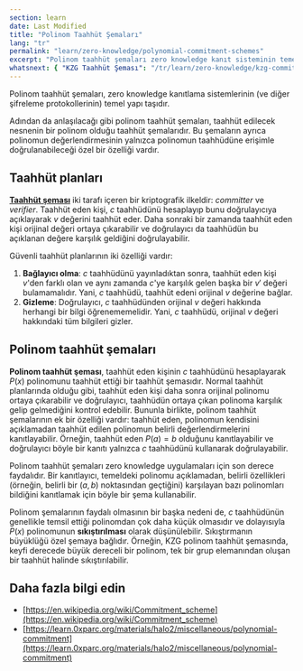 ```yaml
---
section: learn
date: Last Modified
title: "Polinom Taahhüt Şemaları"
lang: "tr"
permalink: "learn/zero-knowledge/polynomial-commitment-schemes"
excerpt: "Polinom taahhüt şemaları zero knowledge kanıt sisteminin temel yapı taşıdır"
whatsnext: { "KZG Taahhüt Şeması": "/tr/learn/zero-knowledge/kzg-commitment-scheme" }
---
```


Polinom taahhüt şemaları, zero knowledge kanıtlama sistemlerinin (ve diğer şifreleme protokollerinin) temel yapı taşıdır.

Adından da anlaşılacağı gibi polinom taahhüt şemaları, taahhüt edilecek nesnenin bir polinom olduğu taahhüt şemalarıdır. Bu şemaların ayrıca polinomun değerlendirmesinin yalnızca polinomun taahhüdüne erişimle doğrulanabileceği özel bir özelliği vardır.

## Taahhüt planları

**[Taahhüt şeması](https://en.wikipedia.org/wiki/Commitment_scheme)** iki tarafı içeren bir kriptografik ilkeldir: _committer_ ve _verifier_. Taahhüt eden kişi, $c$ taahhüdünü hesaplayıp bunu doğrulayıcıya açıklayarak $v$ değerini taahhüt eder. Daha sonraki bir zamanda taahhüt eden kişi orijinal değeri ortaya çıkarabilir ve doğrulayıcı da taahhüdün bu açıklanan değere karşılık geldiğini doğrulayabilir.

Güvenli taahhüt planlarının iki özelliği vardır:

1. **Bağlayıcı olma**: $c$ taahhüdünü yayınladıktan sonra, taahhüt eden kişi $v$'den farklı olan ve aynı zamanda $c$'ye karşılık gelen başka bir $v'$ değeri bulamamalıdır. Yani, $c$ taahhüdü, taahhüt edeni orijinal $v$ değerine bağlar.
2. **Gizleme**: Doğrulayıcı, $c$ taahhüdünden orijinal $v$ değeri hakkında herhangi bir bilgi öğrenememelidir. Yani, $c$ taahhüdü, orijinal $v$ değeri hakkındaki tüm bilgileri gizler.

## Polinom taahhüt şemaları

**Polinom taahhüt şeması**, taahhüt eden kişinin $c$ taahhüdünü hesaplayarak $P(x)$ polinomunu taahhüt ettiği bir taahhüt şemasıdır. Normal taahhüt planlarında olduğu gibi, taahhüt eden kişi daha sonra orijinal polinomu ortaya çıkarabilir ve doğrulayıcı, taahhüdün ortaya çıkan polinoma karşılık gelip gelmediğini kontrol edebilir. Bununla birlikte, polinom taahhüt şemalarının ek bir özelliği vardır: taahhüt eden, polinomun kendisini açıklamadan taahhüt edilen polinomun belirli değerlendirmelerini kanıtlayabilir. Örneğin, taahhüt eden $P(a) = b$ olduğunu kanıtlayabilir ve doğrulayıcı böyle bir kanıtı yalnızca $c$ taahhüdünü kullanarak doğrulayabilir.

Polinom taahhüt şemaları zero knowledge uygulamaları için son derece faydalıdır. Bir kanıtlayıcı, temeldeki polinomu açıklamadan, belirli özellikleri (örneğin, belirli bir $(a,b)$ noktasından geçtiğini) karşılayan bazı polinomları bildiğini kanıtlamak için böyle bir şema kullanabilir.

Polinom şemalarının faydalı olmasının bir başka nedeni de, $c$ taahhüdünün genellikle temsil ettiği polinomdan çok daha küçük olmasıdır ve dolayısıyla $P(x)$ polinomunun **sıkıştırılması** olarak düşünülebilir. Sıkıştırmanın büyüklüğü özel şemaya bağlıdır. Örneğin, KZG polinom taahhüt şemasında, keyfi derecede büyük dereceli bir polinom, tek bir grup elemanından oluşan bir taahhüt halinde sıkıştırılabilir.

## Daha fazla bilgi edin

- [https://en.wikipedia.org/wiki/Commitment_scheme](https://en.wikipedia.org/wiki/Commitment_scheme)
- [https://learn.0xparc.org/materials/halo2/miscellaneous/polynomial-commitment](https://learn.0xparc.org/materials/halo2/miscellaneous/polynomial-commitment)
